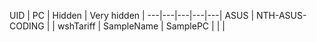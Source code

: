 UID | PC | Hidden | Very hidden |
---|---|---|---|---|
ASUS | NTH-ASUS-CODING |  | wshTariff |
SampleName | SamplePC |  |  | 
